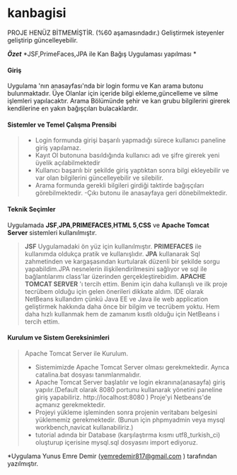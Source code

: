 # kanbagisi

PROJE HENÜZ BİTMEMİŞTİR. (%60 aşamasındadır.)
Geliştirmek isteyenler geliştirip güncelleyebilir.

***Özet*** 
*JSF,PrimeFaces,JPA ile Kan Bağış Uygulaması yapılması *

####  **Giriş** 
Uygulama 'nın anasayfası'nda bir login formu ve Kan arama butonu bulunmaktadır. Üye Olanlar için içeride bilgi ekleme,güncelleme ve silme işlemleri yapılacaktır. Arama Bölümünde şehir ve kan grubu bilgilerini girerek kendilerine en yakın bağışçıları bulacaklardır.

####  **Sistemler ve Temel Çalışma Prensibi** 
>- Login formunda girişi başarılı yapmadığı sürece kullanıcı paneline giriş yapılamaz. 
>- Kayıt Ol butonuna basıldığında kullanıcı adı ve şifre girerek yeni üyelik açılabilmektedir
>- Kullanıcı başarılı bir şekilde giriş yaptıktan sonra bilgi ekleyebilir ve var olan bilgilerini güncelleyebilir ve silebilir. 
>- Arama formunda gerekli bilgileri girdiği taktirde bağışçıları görebilmektedir.
>-Çıkı butonu ile anasayfaya geri dönebilmektedir.

#### **Teknik Seçimler**
Uygulamada **JSF**,**JPA**,**PRIMEFACES**,**HTML 5**,**CSS** ve **Apache Tomcat Server** sistemleri kullanılmıştır. 
> **JSF** Uygulamadaki ön yüz için kullanılmıştır. **PRIMEFACES** ile kullanımda oldukça pratik ve kullanışlıdır. 
> **JPA** kullanarak Sql zahmetinden ve kargaşasından kurtularak düzenli bir şekilde sorgu yapabildim.JPA nesnelerin ilişkilendirilmesini sağlıyor ve sql ile bağlantılarımı class'lar üzerinden gerçekleştirebidim.
> **APACHE TOMCAT SERVER** 'ı tercih ettim. Benim için daha kullanışlı ve ilk proje tecrübem olduğu için gelen önerileri dikkate aldım.
>IDE olarak NetBeans kullandım çünkü Java EE ve Java ile web application geliştirmek hakkında daha önce bir bilgim ve tecrübem yoktu. Hem daha hızlı kullanmak hem de zamanım kısıtlı olduğu için NetBeans i tercih ettim.

#### <i class="icon-wrench"></i> **Kurulum ve Sistem Gereksinimleri**
>Apache Tomcat Server ile Kurulum.
> - Sistemimizde Apache Tomcat Server olması gerekmektedir. Ayrıca catalina.bat dosyası tanımlanmalıdır.
> - Apache Tomcat Server başlatılır ve login ekranına(anasayfa) giriş yapılır.(Default olarak 8080 portunu kullanarak yönetini paneline giriş yapabiliriz. http://localhost:8080 )
> Proje'yi Netbeans'de açmanız gerekmektedir.
> -  Projeyi yükleme işleminden sonra projenin veritabanı belgesini yüklememiz gerekmektedir.  (Bunun için phpmyadmin veya mysql workbench,navicat kullanabiliriz.)
> - tutorial adında bir Database (karşılaştırma kısmı utf8_turkish_ci)  oluşturup  içerisine  mysql.sql dosyasını import ediyoruz. 

*Uygulama Yunus Emre Demir (yemredemir817@gmail.com ) tarafından yazılmıştır.
